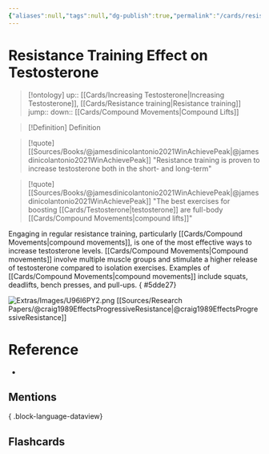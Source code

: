 ```yaml
---
{"aliases":null,"tags":null,"dg-publish":true,"permalink":"/cards/resistance-training-effect-on-testosterone/","dgPassFrontmatter":true}
---
```


# Resistance Training Effect on Testosterone

> [!ontology]
> up:: [[Cards/Increasing Testosterone\|Increasing Testosterone]], [[Cards/Resistance training\|Resistance training]]
> jump:: 
> down:: [[Cards/Compound Movements\|Compound Lifts]]

> [!Definition] Definition
> 

> [!quote] [[Sources/Books/@jamesdinicolantonio2021WinAchievePeak\|@jamesdinicolantonio2021WinAchievePeak]]
> "Resistance training is proven to increase testosterone both in the short- and long-term"

> [!quote] [[Sources/Books/@jamesdinicolantonio2021WinAchievePeak\|@jamesdinicolantonio2021WinAchievePeak]]
> "The best exercises for boosting [[Cards/Testosterone\|testosterone]] are full-body [[Cards/Compound Movements\|compound lifts]]"

Engaging in regular resistance training, particularly [[Cards/Compound Movements\|compound movements]], is one of the most effective ways to increase testosterone levels. [[Cards/Compound Movements\|Compound movements]] involve multiple muscle groups and stimulate a higher release of testosterone compared to isolation exercises. Examples of [[Cards/Compound Movements\|compound movements]] include squats, deadlifts, bench presses, and pull-ups.
{ #5dde27}


![Extras/Images/U96I6PY2.png](/img/user/Extras/Images/U96I6PY2.png)
[[Sources/Research Papers/@craig1989EffectsProgressiveResistance\|@craig1989EffectsProgressiveResistance]]
# Reference
- 

## Mentions

{ .block-language-dataview}

## Flashcards
